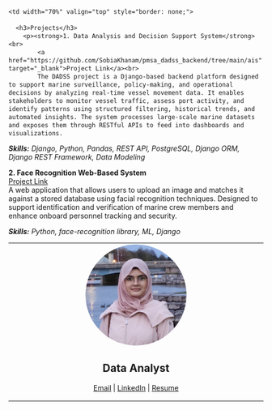 <table style="border: none;">
  <tr>
    <td width="30%" align="center" valign="top" style="border: none;">
      <img src="/profile_pic.png" alt="Profile Picture" style="border-radius: 50%; width: 200px; height: 200px; object-fit: cover;"><br>
      <p align="center"><h2>  Data Analyst</h2></p>
      <p>
        <a href="mailto:sobiakhanam2000@gmail.com">Email</a> |
        <a href="https://linkedin.com/in/sobia-khanam" target="_blank">LinkedIn</a> |
        <a href="/SOBIA KHANAM - RESUME.pdf" target="_blank">Resume</a>
      </p>
    </td>

    <td width="70%" valign="top" style="border: none;">

      <h3>Projects</h3>
        <p><strong>1. Data Analysis and Decision Support System</strong><br>
            <a href="https://github.com/SobiaKhanam/pmsa_dadss_backend/tree/main/ais" target="_blank">Project Link</a><br>
            The DADSS project is a Django-based backend platform designed to support marine surveillance, policy-making, and operational decisions by analyzing real-time vessel movement data. It enables stakeholders to monitor vessel traffic, assess port activity, and identify patterns using structured filtering, historical trends, and automated insights. The system processes large-scale marine datasets and exposes them through RESTful APIs to feed into dashboards and visualizations.

<em><strong>Skills:</strong> Django, Python, Pandas, REST API, PostgreSQL, Django ORM, Django REST Framework, Data Modeling</em>

<p><strong>2. Face Recognition Web-Based System</strong><br>
<a href="https://github.com/SobiaKhanam/pmsa_dadss_backend/tree/main/face_detection" target="_blank">Project Link</a><br>
A web application that allows users to upload an image and matches it against a stored database using facial recognition techniques. Designed to support identification and verification of marine crew members and enhance onboard personnel tracking and security.

<em><strong>Skills:</strong> Python, face-recognition library, ML, Django</em>
</p>
</p>
    </td>
  </tr>
</table>
